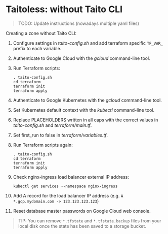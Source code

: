 # Taitoless: without Taito CLI

> TODO: Update instructions (nowadays multiple yaml files)

Creating a zone without Taito CLI:

1) Configure settings in *taito-config.sh* and add terraform specific `TF_VAR_` prefix to each variable.

2) Authenticate to Google Cloud with the *gcloud* command-line tool.

3) Run Terraform scripts:

    ```
    . taito-config.sh
    cd terraform
    terraform init
    terraform apply
    ```

4) Authenticate to Google Kubernetes with the *gcloud* command-line tool.

5) Set Kubernetes default context with the *kubectl* command-line tool.

6) Replace PLACEHOLDERS written in all caps with the correct values in *taito-config.sh* and *terraform/main.tf*.

7) Set first_run to false in *terraform/variables.tf*.

8) Run Terraform scripts again:

    ```
    . taito-config.sh
    cd terraform
    terraform init
    terraform apply
    ```

9) Check nginx-ingress load balancer external IP address:

    ```
    kubectl get services --namespace nginx-ingress
    ```

10) Add A record for the load balancer IP address (e.g. `A *.gcp.mydomain.com -> 123.123.123.123`)

11) Reset database master passwords on Google Cloud web console.

> TIP: You can remove `*.tfstate` and `*.tfstate.backup` files from your local disk once the state has been saved to a storage bucket.
